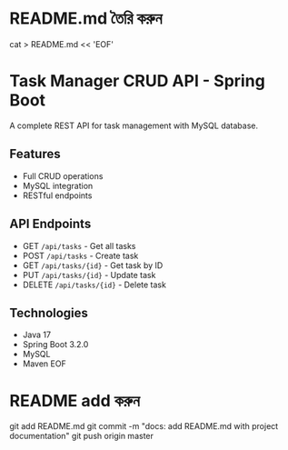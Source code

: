 # README.md তৈরি করুন
cat > README.md << 'EOF'
# Task Manager CRUD API - Spring Boot

A complete REST API for task management with MySQL database.

## Features
- Full CRUD operations
- MySQL integration
- RESTful endpoints

## API Endpoints
- GET `/api/tasks` - Get all tasks
- POST `/api/tasks` - Create task
- GET `/api/tasks/{id}` - Get task by ID
- PUT `/api/tasks/{id}` - Update task
- DELETE `/api/tasks/{id}` - Delete task

## Technologies
- Java 17
- Spring Boot 3.2.0
- MySQL
- Maven
EOF

# README add করুন
git add README.md
git commit -m "docs: add README.md with project documentation"
git push origin master

